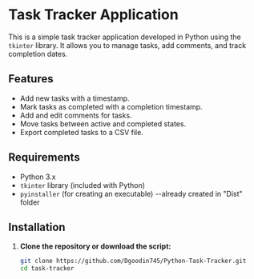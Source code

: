# Task Tracker Application

This is a simple task tracker application developed in Python using the `tkinter` library. It allows you to manage tasks, add comments, and track completion dates.

## Features

- Add new tasks with a timestamp.
- Mark tasks as completed with a completion timestamp.
- Add and edit comments for tasks.
- Move tasks between active and completed states.
- Export completed tasks to a CSV file.

## Requirements

- Python 3.x
- `tkinter` library (included with Python)
- `pyinstaller` (for creating an executable) --already created in "Dist" folder

## Installation

1. **Clone the repository or download the script:**

   ```bash
   git clone https://github.com/Dgoodin745/Python-Task-Tracker.git
   cd task-tracker
